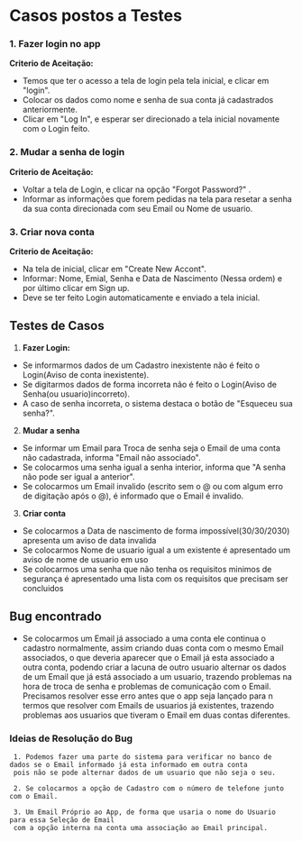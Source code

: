 # Casos postos a Testes

<h3>1. Fazer login no app</h3>

   **Criterio de Aceitação:**
  - Temos que ter o acesso a tela de login pela tela inicial, e clicar em "login".  
  - Colocar os dados como nome e senha de sua conta já cadastrados anteriormente.
  - Clicar em "Log In", e esperar ser direcionado a tela inicial novamente com o Login feito.

<h3>2. Mudar a senha de login</h3>

   **Criterio de Aceitação:**
  - Voltar a tela de Login, e clicar na opção "Forgot Password?"  .
  - Informar as informações que forem pedidas na tela para resetar a senha da sua conta direcionada com seu Email ou Nome de usuario.
<h3>3. Criar nova conta</h3>

   **Criterio de Aceitação:** 
  - Na tela de inicial, clicar em "Create New Accont".
  - Informar: Nome, Emial, Senha e Data de Nascimento (Nessa ordem) e por último clicar em Sign up.
  - Deve se ter feito Login automaticamente e enviado a tela inicial.

## Testes de Casos  
  
 1. **Fazer Login:** 
   - Se informarmos dados de um Cadastro inexistente não é feito o Login(Aviso de conta inexistente).
   - Se digitarmos dados de forma incorreta não é feito o Login(Aviso de Senha(ou usuario)incorreto).
   - A caso de senha incorreta, o sistema destaca o botão de "Esqueceu sua senha?".

 2. **Mudar a senha**
   - Se informar um Email para Troca de senha seja o Email de uma conta não cadastrada, informa "Email não associado".
   - Se colocarmos uma senha igual a senha interior, informa que "A senha não pode ser igual a anterior".
   - Se colocarmos um Email invalido (escrito sem o @ ou com algum erro de digitação após o @), é informado que o Email é invalido.

 3. **Criar conta**
   - Se colocarmos a Data de nascimento de forma impossível(30/30/2030) apresenta um aviso de data invalida
   - Se colocarmos Nome de usuario igual a um existente é apresentado um aviso de nome de usuario em uso  
   - Se colocarmos uma senha que não tenha os requisitos minimos de segurança é apresentado uma lista com os requisitos que precisam ser concluidos  

 ## Bug encontrado  

   - Se colocarmos um Email já associado a uma conta ele continua o cadastro normalmente, assim criando duas conta com o mesmo Email associados, o que deveria aparecer que o Email já esta associado a outra conta, podendo criar a lacuna de outro usuario alternar os dados de um Email que já está associado a um usuario, trazendo problemas na hora de troca de senha e problemas de comunicação com o Email.  
    Precisamos resolver esse erro antes que o app seja lançado para n termos que resolver com Emails de usuarios já existentes, trazendo problemas aos usuarios que tiveram o Email em duas contas diferentes.

   ### Ideias de Resolução do Bug
     1. Podemos fazer uma parte do sistema para verificar no banco de dados se o Email informado já esta informado em outra conta
     pois não se pode alternar dados de um usuario que não seja o seu.

     2. Se colocarmos a opção de Cadastro com o número de telefone junto com o Email.

     3. Um Email Próprio ao App, de forma que usaria o nome do Usuario para essa Seleção de Email
     com a opção interna na conta uma associação ao Email principal.
      

  

